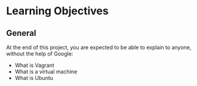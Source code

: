 # Learning Objectives

## General

At the end of this project, you are expected to be able to explain to anyone, without the help of Google:

* What is Vagrant
* What is a virtual machine
* What is Ubuntu
